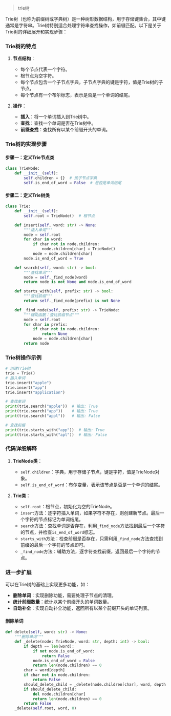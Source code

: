 > trie树

Trie树（也称为前缀树或字典树）是一种树形数据结构，用于存储键集合，其中键通常是字符串。Trie树特别适合处理字符串查找操作，如前缀匹配。以下是关于Trie树的详细展开和实现步骤：

### Trie树的特点
1. **节点结构**：
   - 每个节点代表一个字符。
   - 根节点为空字符。
   - 每个节点包含一个子节点字典，子节点字典的键是字符，值是Trie树的子节点。
   - 每个节点有一个布尔标志，表示是否是一个单词的结尾。

2. **操作**：
   - **插入**：将一个单词插入到Trie树中。
   - **查找**：查找一个单词是否在Trie树中。
   - **前缀查找**：查找所有以某个前缀开头的单词。

### Trie树的实现步骤

#### 步骤一：定义Trie节点类
```python
class TrieNode:
    def __init__(self):
        self.children = {}  # 孩子节点字典
        self.is_end_of_word = False  # 是否是单词结尾
```

#### 步骤二：定义Trie树类
```python
class Trie:
    def __init__(self):
        self.root = TrieNode()  # 根节点

    def insert(self, word: str) -> None:
        """插入单词"""
        node = self.root
        for char in word:
            if char not in node.children:
                node.children[char] = TrieNode()
            node = node.children[char]
        node.is_end_of_word = True

    def search(self, word: str) -> bool:
        """查找单词"""
        node = self._find_node(word)
        return node is not None and node.is_end_of_word

    def starts_with(self, prefix: str) -> bool:
        """查找前缀"""
        return self._find_node(prefix) is not None

    def _find_node(self, prefix: str) -> TrieNode:
        """辅助函数：查找前缀节点"""
        node = self.root
        for char in prefix:
            if char not in node.children:
                return None
            node = node.children[char]
        return node
```

### Trie树操作示例
```python
# 创建Trie树
trie = Trie()
# 插入单词
trie.insert("apple")
trie.insert("app")
trie.insert("application")

# 查找单词
print(trie.search("apple"))  # 输出: True
print(trie.search("app"))    # 输出: True
print(trie.search("appl"))   # 输出: False

# 查找前缀
print(trie.starts_with("app"))  # 输出: True
print(trie.starts_with("apl"))  # 输出: False
```

### 代码详细解释
1. **TrieNode类**：
   - `self.children`：字典，用于存储子节点，键是字符，值是TrieNode对象。
   - `self.is_end_of_word`：布尔变量，表示该节点是否是一个单词的结尾。

2. **Trie类**：
   - `self.root`：根节点，初始化为空的TrieNode。
   - `insert`方法：逐字符插入单词，如果字符不存在，则创建新节点。最后一个字符的节点标记为单词结尾。
   - `search`方法：查找单词是否存在，利用`_find_node`方法找到最后一个字符的节点，并检查`is_end_of_word`标志。
   - `starts_with`方法：检查前缀是否存在，只需利用`_find_node`方法查找到前缀的最后一个字符的节点即可。
   - `_find_node`方法：辅助方法，逐字符查找前缀，返回最后一个字符的节点。

### 进一步扩展
可以在Trie树的基础上实现更多功能，如：
- **删除单词**：实现删除功能，需要处理子节点的清理。
- **统计前缀数量**：统计以某个前缀开头的单词数量。
- **自动补全**：实现自动补全功能，返回所有以某个前缀开头的单词列表。

#### 删除单词
```python
def delete(self, word: str) -> None:
    """删除单词"""
    def _delete(node: TrieNode, word: str, depth: int) -> bool:
        if depth == len(word):
            if not node.is_end_of_word:
                return False
            node.is_end_of_word = False
            return len(node.children) == 0
        char = word[depth]
        if char not in node.children:
            return False
        should_delete_child = _delete(node.children[char], word, depth + 1)
        if should_delete_child:
            del node.children[char]
            return len(node.children) == 0
        return False
    _delete(self.root, word, 0)
```